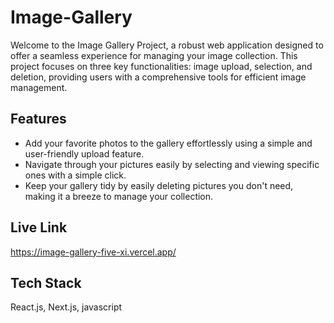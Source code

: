 # Image-Gallery

Welcome to the Image Gallery Project, a robust web application designed to offer a seamless experience for managing your image collection. This project focuses on three key functionalities: image upload, selection, and deletion, providing users with a comprehensive tools for efficient image management.

## Features

- Add your favorite photos to the gallery effortlessly using a simple and user-friendly upload feature.
- Navigate through your pictures easily by selecting and viewing specific ones with a simple click.
- Keep your gallery tidy by easily deleting pictures you don't need, making it a breeze to manage your collection.

## Live Link

https://image-gallery-five-xi.vercel.app/

## Tech Stack

React.js, Next.js, javascript
